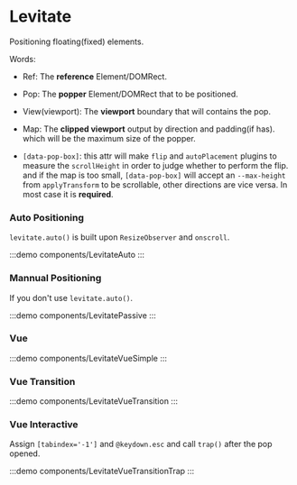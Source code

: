 # Levitate

Positioning floating(fixed) elements.

Words:

- Ref: The **reference** Element/DOMRect.
- Pop: The **popper** Element/DOMRect that to be positioned.
- View(viewport): The **viewport** boundary that will contains the pop.
- Map: The **clipped viewport** output by direction and padding(if has). which will be the maximum size of the popper.

- `[data-pop-box]`: this attr will make `flip` and `autoPlacement` plugins to measure the `scrollHeight` in order to judge whether to perform the flip. and if the map is too small, `[data-pop-box]` will accept an `--max-height` from `applyTransform` to be scrollable, other directions are vice versa. In most case it is **required**.

### Auto Positioning

`levitate.auto()` is built upon `ResizeObserver` and `onscroll`.

:::demo components/LevitateAuto
:::

### Mannual Positioning

If you don't use `levitate.auto()`.

:::demo components/LevitatePassive
:::

### Vue

:::demo components/LevitateVueSimple
:::


### Vue Transition

:::demo components/LevitateVueTransition
:::

### Vue Interactive

Assign `[tabindex='-1']` and `@keydown.esc` and call `trap()` after the pop opened.

:::demo components/LevitateVueTransitionTrap
:::
